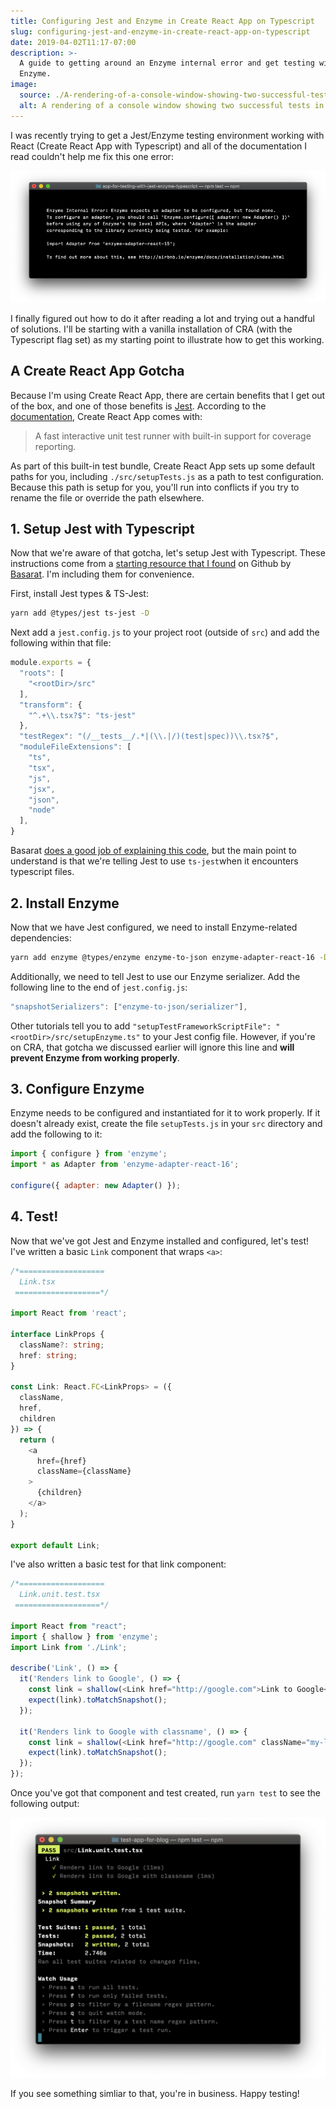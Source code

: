 ```yaml
---
title: Configuring Jest and Enzyme in Create React App on Typescript
slug: configuring-jest-and-enzyme-in-create-react-app-on-typescript
date: 2019-04-02T11:17-07:00
description: >-
  A guide to getting around an Enzyme internal error and get testing with Jest +
  Enzyme.
image:
  source: ./A-rendering-of-a-console-window-showing-two-successful-tests-in-Jest.png
  alt: A rendering of a console window showing two successful tests in Jest
---
```


I was recently trying to get a Jest/Enzyme testing environment working with React (Create React App with Typescript) and all of the documentation I read couldn't help me fix this one error: 

![A console window showing the following error: "Enzyme Internal Error: Enzyme expects an adapter to be configured, but found none. To configure an adapter, you should call `Enzyme.configure({ adapter: new Adapter() })`"](./A-console-window-showing-the-following-error-Enzyme-Internal-Error-Enzyme-expects-an-adapter-to-be-configured-but-found-none-To-configure-an-adapter-you-should-call-Enzymeconfigure-adapter-new-Adapter-.png)

I finally figured out how to do it after reading a lot and trying out a handful of solutions. I'll be starting with a vanilla installation of CRA (with the Typescript flag set) as my starting point to illustrate how to get this working.

##  A Create React App Gotcha

Because I'm using Create React App, there are certain benefits that I get out of the box, and one of those benefits is [Jest][1]. According to the [documentation][2], Create React App comes with:

> A fast interactive unit test runner with built-in support for coverage reporting.

As part of this built-in test bundle, Create React App sets up some default paths for you, including   `./src/setupTests.js` as a path to test configuration. Because this path is setup for you, you'll run into conflicts if you try to rename the file or override the path elsewhere.

## 1. Setup Jest with Typescript

Now that we're aware of that gotcha, let's setup Jest with Typescript. These instructions come from a [starting resource that I found][3] on Github by [Basarat][4]. I'm including them for convenience.

First, install Jest types & TS-Jest:

```bash
yarn add @types/jest ts-jest -D
```

Next add a `jest.config.js` to your project root (outside of `src`) and add the following  within that file:

```javascript
module.exports = {
  "roots": [
    "<rootDir>/src"
  ],
  "transform": {
    "^.+\\.tsx?$": "ts-jest"
  },
  "testRegex": "(/__tests__/.*|(\\.|/)(test|spec))\\.tsx?$",
  "moduleFileExtensions": [
    "ts",
    "tsx",
    "js",
    "jsx",
    "json",
    "node"
  ],
}
```
Basarat [does a good job of explaining this code][5], but the main point to understand is that we're telling Jest to use `ts-jest`when it encounters typescript files.

## 2. Install Enzyme

Now that we have Jest configured, we need to install Enzyme-related dependencies:

```bash
yarn add enzyme @types/enzyme enzyme-to-json enzyme-adapter-react-16 -D
```

Additionally, we need to tell Jest to use our Enzyme serializer. Add the following line to the end of `jest.config.js`:

```javascript
"snapshotSerializers": ["enzyme-to-json/serializer"],
```

Other tutorials tell you to add `"setupTestFrameworkScriptFile": "<rootDir>/src/setupEnzyme.ts"` to your Jest config file. However, if you're on CRA, that gotcha we discussed earlier will ignore this line and **will prevent Enzyme from working properly**.

## 3. Configure Enzyme

Enzyme needs to be configured and instantiated for it to work properly. If it doesn't already exist, create the file `setupTests.js` in your `src` directory and add the following to it: 

```javascript
import { configure } from 'enzyme';
import * as Adapter from 'enzyme-adapter-react-16';

configure({ adapter: new Adapter() });
```

## 4. Test!

Now that we've got Jest and Enzyme installed and configured, let's test! I've written a basic `Link` component that wraps `<a>`:

```typescript
/*===================
  Link.tsx
 ===================*/

import React from 'react';

interface LinkProps {
  className?: string;
  href: string;
}

const Link: React.FC<LinkProps> = ({
  className,
  href,
  children
}) => {
  return (
    <a
      href={href}
      className={className}
    >
      {children}
    </a>
  );
}

export default Link;
```
I've also written a basic test for that link component:

```typescript
/*===================
  Link.unit.test.tsx
 ===================*/

import React from "react";
import { shallow } from 'enzyme';
import Link from './Link';

describe('Link', () => {
  it('Renders link to Google', () => {
    const link = shallow(<Link href="http://google.com">Link to Google</Link>);
    expect(link).toMatchSnapshot();
  });

  it('Renders link to Google with classname', () => {
    const link = shallow(<Link href="http://google.com" className="my-link-class">Link to Google</Link>);
    expect(link).toMatchSnapshot();
  });
});

```

Once you've got that component and test created, run `yarn test` to see the following output:

![A console window showing Jest and Enzyme snapshot tests that were successful](./A-console-window-showing-Jest-and-Enzyme-snapshot-tests-that-were-successful.png)

If you see something simliar to that, you're in business. Happy testing!

[1]: https://jestjs.io
[2]: https://github.com/facebook/create-react-app#whats-included
[3]: https://github.com/basarat/typescript-book/blob/master/docs/testing/jest.md
[4]: https://github.com/basarat/
[5]: https://github.com/basarat/typescript-book/blob/master/docs/testing/jest.md#step-2-configure-jest

